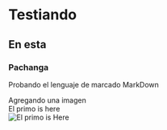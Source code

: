 # Testiando
## En esta
### Pachanga





Probando el lenguaje de marcado MarkDown



Agregando una imagen <br/>
El primo is here <br/>
![El primo is Here](https://encrypted-tbn0.gstatic.com/images?q=tbn:ANd9GcQGMovHIJ-3HHr7tYwl5NmXnAIxIAJPbPHfyqzOqRU&s)
